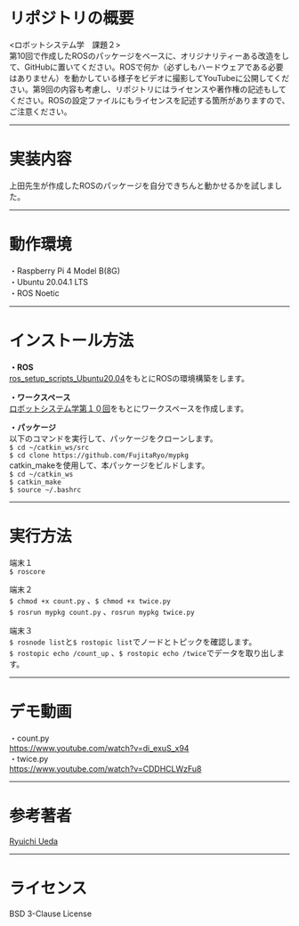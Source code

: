 # リポジトリの概要
<ロボットシステム学　課題２>  
第10回で作成したROSのパッケージをベースに、オリジナリティーある改造をして、GitHubに置いてください。ROSで何か（必ずしもハードウェアである必要はありません）を動かしている様子をビデオに撮影してYouTubeに公開してください。第9回の内容も考慮し、リポジトリにはライセンスや著作権の記述もしてください。ROSの設定ファイルにもライセンスを記述する箇所がありますので、ご注意ください。
_ _ _
# 実装内容
上田先生が作成したROSのパッケージを自分できちんと動かせるかを試しました。
_ _ _
# 動作環境  
・Raspberry Pi 4 Model B(8G)    
・Ubuntu 20.04.1 LTS  
・ROS Noetic
_ _ _
# インストール方法
**・ROS**    
[ros_setup_scripts_Ubuntu20.04](http://github.com/ryuichiueda/ros_setup_scripts_Ubuntu20.04_server)をもとにROSの環境構築をします。  

**・ワークスペース**     
[ロボットシステム学第１０回](https://ryuichiueda.github.io/robosys2020/lesson10_ros.html#/)をもとにワークスペースを作成します。  

**・パッケージ**  
以下のコマンドを実行して、パッケージをクローンします。   
`$ cd ~/catkin_ws/src`  
`$ cd clone https://github.com/FujitaRyo/mypkg`  
catkin_makeを使用して、本パッケージをビルドします。  
`$ cd ~/catkin_ws`  
`$ catkin_make`  
`$ source ~/.bashrc`  
_ _ _
# 実行方法  
端末１  
`$ roscore`  

端末２   
`$ chmod +x count.py` 、`$ chmod +x twice.py`  
`$ rosrun mypkg count.py` 、`rosrun mypkg twice.py`  

端末３  
`$ rosnode list`と`$ rostopic list`でノードとトピックを確認します。  
`$ rostopic echo /count_up` 、`$ rostopic echo /twice`でデータを取り出します。　
_ _ _
# デモ動画  
・count.py  
https://www.youtube.com/watch?v=di_exuS_x94  
・twice.py  
https://www.youtube.com/watch?v=CDDHCLWzFu8  
_ _ _
# 参考著者  
[Ryuichi Ueda](https://github.com/ryuichiueda)
_ _ _
# ライセンス
BSD 3-Clause License


